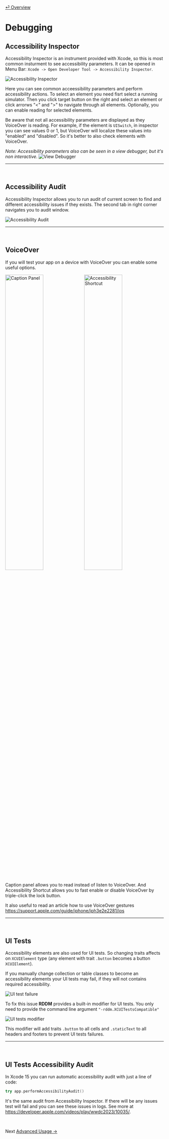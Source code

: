 [⏎ Overview](../Overview.md)

# Debugging

## Accessibility Inspector

Accessibility Inspector is an instrument provided with Xcode, so this is most common insturment to see accessibility parameters. It can be opened in Menu Bar: `Xcode -> Open Developer Tool -> Accessibility Inspector`.

<img src="https://i.ibb.co/wMkh1rG/2023-06-16-16-25-02.png" alt="Accessibility Inspector">

Here you can see common acceessibility parameters and perform accessibility actions. To select an element you need fisrt select a running simulator. Then you click target button on the right and select an element or click arrorws "<" and ">" to navigate through all elements. Optionally, you can enable reading for selected elements.

Be aware that not all accessibility parameters are displayed as they VoiceOver is reading. For example, if the element is `UISwitch`, in inspector you can see values 0 or 1, but VoiceOver will localize these values into "enabled" and "disabled". So it's better to also check elements with VoiceOver.

*Note: Accessibility parameters also can be seen in a view debugger, but it's non interactive.*
<img src="https://i.ibb.co/RQxVPGg/2023-06-16-16-32-20.png" alt="View Debugger">

***

<br>

## Accessibility Audit

Accessibility Inspector allows you to run audit of current screen to find and different accessibility issues if they exists. The second tab in right corner navigates you to audit window.

<img src="https://i.ibb.co/LPfx62N/2023-06-16-16-57-17.png" alt="Accessibility Audit">

***

<br>

## VoiceOver

If you will test your app on a device with VoiceOver you can enable some useful options.

<img src="https://i.ibb.co/TWJGG77/2023-06-16-17-07-42.jpg" alt="Caption Panel" width=49%>
<img src="https://i.ibb.co/8Prs6r6/2023-06-16-17-07-17.jpg" alt="Accessibility Shortcut" width=49%>

Caption panel allows you to read instead of listen to VoiceOver. And Accessibility Shortcut allows you to fast enable or disable VoiceOver by triple-click the lock button.

It also useful to read an article how to use VoiceOver gestures https://support.apple.com/guide/iphone/iph3e2e2281/ios

***

<br>

## UI Tests

Accessibility elements are also used for UI tests. So changing traits affects on `XCUIElement` type (any element with trait `.button` becomes a button `XCUIElement`).

If you manually change collection or table classes to become an accessibility elements your UI tests may fail, if they will not contains required accessibility.

<img src="https://i.ibb.co/gz049gW/2023-06-16-17-31-51.png" alt="UI test failure">

To fix this issue **RDDM** provides a built-in modifier for UI tests. You only need to provide the command line argument `"-rddm.XCUITestsCompatible"`

<img src="https://i.ibb.co/XbzffYF/2023-06-16-17-36-30.png" alt="UI tests modifier">

This modifier will add traits `.button` to all cells and `.staticText` to all headers and footers to prevent UI tests failures.

***

<br>

## UI Tests Accessibility Audit

In Xcode 15 you can run automatic accessibility audit with just a line of code:

```swift
try app.performAccessibilityAudit()
```

It's the same audit from Accessibility Inspector. If there will be any issues test will fail and you can see these issues in logs. See more at https://developer.apple.com/videos/play/wwdc2023/10035/.

<br>

Next [Advanced Usage →](./Advanced%20Usage.md)